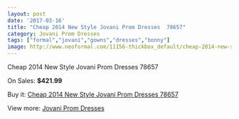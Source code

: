 ```yaml
---
layout: post
date: '2017-03-16'
title: "Cheap 2014 New Style Jovani Prom Dresses  78657"
category: Jovani Prom Dresses
tags: ["formal","jovani","gowns","dresses","bonny"]
image: http://www.neoformal.com/11156-thickbox_default/cheap-2014-new-style-jovani-prom-dresses-78657.jpg
---
```

Cheap 2014 New Style Jovani Prom Dresses  78657

On Sales: **$421.99**
<a href="https://www.neoformal.com/en/jovani-prom-dresses-2014/3967-cheap-2014-new-style-jovani-prom-dresses-78657.html"><amp-img layout="responsive" width="600" height="600" src="//www.neoformal.com/11156-thickbox_default/cheap-2014-new-style-jovani-prom-dresses-78657.jpg" alt="Cheap 2014 New Style Jovani Prom Dresses  78657 0" /></a>
<a href="https://www.neoformal.com/en/jovani-prom-dresses-2014/3967-cheap-2014-new-style-jovani-prom-dresses-78657.html"><amp-img layout="responsive" width="600" height="600" src="//www.neoformal.com/11157-thickbox_default/cheap-2014-new-style-jovani-prom-dresses-78657.jpg" alt="Cheap 2014 New Style Jovani Prom Dresses  78657 1" /></a>
<a href="https://www.neoformal.com/en/jovani-prom-dresses-2014/3967-cheap-2014-new-style-jovani-prom-dresses-78657.html"><amp-img layout="responsive" width="600" height="600" src="//www.neoformal.com/11158-thickbox_default/cheap-2014-new-style-jovani-prom-dresses-78657.jpg" alt="Cheap 2014 New Style Jovani Prom Dresses  78657 2" /></a>
<a href="https://www.neoformal.com/en/jovani-prom-dresses-2014/3967-cheap-2014-new-style-jovani-prom-dresses-78657.html"><amp-img layout="responsive" width="600" height="600" src="//www.neoformal.com/11159-thickbox_default/cheap-2014-new-style-jovani-prom-dresses-78657.jpg" alt="Cheap 2014 New Style Jovani Prom Dresses  78657 3" /></a>

Buy it: [Cheap 2014 New Style Jovani Prom Dresses  78657](https://www.neoformal.com/en/jovani-prom-dresses-2014/3967-cheap-2014-new-style-jovani-prom-dresses-78657.html "Cheap 2014 New Style Jovani Prom Dresses  78657")

View more: [Jovani Prom Dresses](https://www.neoformal.com/en/53-jovani-prom-dresses-2014 "Jovani Prom Dresses")